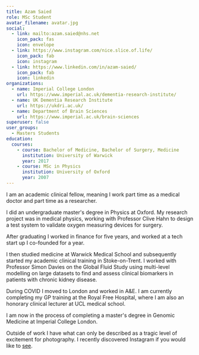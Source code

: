 ```yaml
---
title: Azam Saied
role: MSc Student
avatar_filename: avatar.jpg
social:
  - link: mailto:azam.saied@nhs.net
    icon_pack: fas
    icon: envelope
  - link: https://www.instagram.com/nice.slice.of.life/
    icon_pack: fab
    icon: instagram
  - link: https://www.linkedin.com/in/azam-saied/
    icon_pack: fab
    icon: linkedin    
organizations:
  - name: Imperial College London
    url: https://www.imperial.ac.uk/dementia-research-institute/
  - name: UK Dementia Research Institute
    url: https://ukdri.ac.uk/
  - name: Department of Brain Sciences
    url: https://www.imperial.ac.uk/brain-sciences
superuser: false
user_groups:
  - Masters Students
education:
  courses:
    - course: Bachelor of Medicine, Bachelor of Surgery, Medicine
      institution: University of Warwick
      year: 2017
    - course: MSc in Physics
      institution: University of Oxford
      year: 2007      
---
```

I am an academic clinical fellow, meaning I work part time as a medical doctor and part time as a researcher.

I did an undergraduate master's degree in Physics at Oxford. My research project was in medical physics, working with Professor Clive Hahn to design a test system to validate oxygen measuring devices for surgery.

After graduating I worked in finance for five years, and worked at a tech start up I co-founded for a year.

I then studied medicine at Warwick Medical School and subsequently started my academic clinical training in Stoke-on-Trent. I worked with Professor Simon Davies on the Global Fluid Study using multi-level modelling on large datasets to find and assess clinical biomarkers in patients with chronic kidney disease.

During COVID I moved to London and worked in A&E. I am currently completing my GP training at the Royal Free Hospital, where I am also an honorary clinical lecturer at UCL medical school.

I am now in the process of completing a master's degree in Genomic Medicine at Imperial College London.

Outside of work I have what can only be described as a tragic level of excitement for photography. I recently discovered Instagram if you would like to <a href="https://www.instagram.com/nice.slice.of.life/">see</a>.

